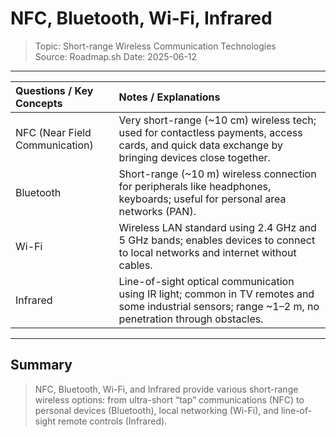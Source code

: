 # NFC, Bluetooth, Wi-Fi, Infrared
> Topic: Short-range Wireless Communication Technologies  
> Source: Roadmap.sh 
> Date: 2025-06-12

---

| Questions / Key Concepts       | Notes / Explanations                                                                                                                                  |
| :----------------------------- | :---------------------------------------------------------------------------------------------------------------------------------------------------- |
| NFC (Near Field Communication) | Very short-range (~10 cm) wireless tech; used for contactless payments, access cards, and quick data exchange by bringing devices close together.     |
| Bluetooth                      | Short-range (~10 m) wireless connection for peripherals like headphones, keyboards; useful for personal area networks (PAN).                          |
| Wi-Fi                          | Wireless LAN standard using 2.4 GHz and 5 GHz bands; enables devices to connect to local networks and internet without cables.                        |
| Infrared                       | Line-of-sight optical communication using IR light; common in TV remotes and some industrial sensors; range ~1–2 m, no penetration through obstacles. |

---

## Summary
> NFC, Bluetooth, Wi-Fi, and Infrared provide various short-range wireless options: from ultra-short “tap” communications (NFC) to personal devices (Bluetooth), local networking (Wi-Fi), and line-of-sight remote controls (Infrared).
